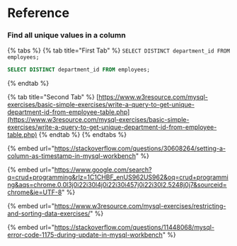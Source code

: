 # Reference

### Find all unique values in a column

{% tabs %}
{% tab title="First Tab" %}
`SELECT DISTINCT department_id FROM employees;`

```sql
SELECT DISTINCT department_id FROM employees;
```
{% endtab %}

{% tab title="Second Tab" %}
[https://www.w3resource.com/mysql-exercises/basic-simple-exercises/write-a-query-to-get-unique-department-id-from-employee-table.php](https://www.w3resource.com/mysql-exercises/basic-simple-exercises/write-a-query-to-get-unique-department-id-from-employee-table.php)
{% endtab %}
{% endtabs %}

{% embed url="https://stackoverflow.com/questions/30608264/setting-a-column-as-timestamp-in-mysql-workbench" %}

{% embed url="https://www.google.com/search?q=crud+programming&rlz=1C1CHBF_enUS962US962&oq=crud+programming&aqs=chrome.0.0l3j0i22i30l4j0i22i30i457j0i22i30l2.5248j0j7&sourceid=chrome&ie=UTF-8" %}

{% embed url="https://www.w3resource.com/mysql-exercises/restricting-and-sorting-data-exercises/" %}

{% embed url="https://stackoverflow.com/questions/11448068/mysql-error-code-1175-during-update-in-mysql-workbench" %}

